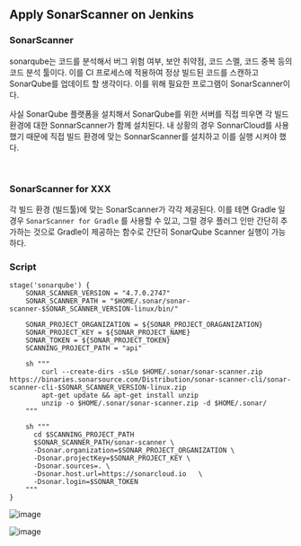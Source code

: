 ## Apply SonarScanner on Jenkins 

### SonarScanner
sonarqube는 코드를 분석해서 버그 위험 여부, 보안 취약점, 코드 스멜, 코드 중복 등의 코드 분석 툴이다. 이를 CI 프로세스에 적용하여 정상 빌드된 코드를 스캔하고 SonarQube를 업데이트 할 생각이다. 이를 위해 필요한 프로그램이 SonarScanner이다.   

사실 SonarQube 플랫폼을 설치해서 SonarQube를 위한 서버를 직접 띄우면 각 빌드 환경에 대한 SonnarScanner가 함께 설치된다. 내 상황의 경우 SonnarCloud를 사용했기 때문에 직접 빌드 환경에 맞는 SonnarScanner를 설치하고 이를 실행 시켜야 했다.

<br>

### SonarScanner for XXX
각 빌드 환경 (빌드툴)에 맞는 SonarScanner가 각각 제공된다. 이를 테면 Gradle 일 경우 `SonarScanner for Gradle` 를 사용할 수 있고, 그럴 경우 플러그 인만 간단히 추가하는 것으로 Gradle이 제공하는 함수로 간단히 SonarQube Scanner 실행이 가능하다.


### Script

```
stage('sonarqube') {
    SONAR_SCANNER_VERSION = "4.7.0.2747"
    SONAR_SCANNER_PATH = "$HOME/.sonar/sonar-scanner-$SONAR_SCANNER_VERSION-linux/bin/"

    SONAR_PROJECT_ORGANIZATION = ${SONAR_PROJECT_ORAGANIZATION}
    SONAR_PROJECT_KEY = ${SONAR_PROJECT_NAME}
    SONAR_TOKEN = ${SONAR_PROJECT_TOKEN}
    SCANNING_PROJECT_PATH = "api"

    sh """
        curl --create-dirs -sSLo $HOME/.sonar/sonar-scanner.zip https://binaries.sonarsource.com/Distribution/sonar-scanner-cli/sonar-scanner-cli-$SONAR_SCANNER_VERSION-linux.zip 
        apt-get update && apt-get install unzip
        unzip -o $HOME/.sonar/sonar-scanner.zip -d $HOME/.sonar/
    """

    sh """
      cd $SCANNING_PROJECT_PATH
      $SONAR_SCANNER_PATH/sonar-scanner \
      -Dsonar.organization=$SONAR_PROJECT_ORGANIZATION \
      -Dsonar.projectKey=$SONAR_PROJECT_KEY \
      -Dsonar.sources=. \
      -Dsonar.host.url=https://sonarcloud.io   \
      -Dsonar.login=$SONAR_TOKEN
    """
}
```
 
 
 ![image](https://user-images.githubusercontent.com/46060746/197998021-fe28b2c3-222e-444f-86af-725c528b8b05.png)

![image](https://user-images.githubusercontent.com/46060746/197998167-7e0aed4a-3d13-48d5-8727-48643443613f.png)


